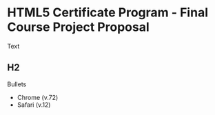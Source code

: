 # HTML5 Certificate Program - Final Course Project Proposal

Text

## H2

Bullets

* Chrome (v.72)
* Safari (v.12)
